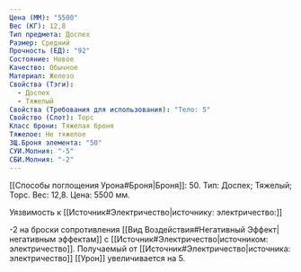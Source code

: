 ```yaml
---
Цена (ММ): "5500"
Вес (КГ): 12,8
Тип предмета: Доспех
Размер: Средний
Прочность (ЕД): "92"
Состояние: Новое
Качество: Обычное
Материал: Железо
Свойства (Тэги):
  - Доспех
  - Тяжелый
Свойства (Требования для использования): "Тело: 5"
Свойство (Слот): Торс
Класс брони: Тяжелая броня
Тяжелое: Не тяжелое
ЗЩ.Броня элемента: "50"
СУИ.Молния: "-5"
СБИ.Молния: "-2"
---
```

[[Способы поглощения Урона#Броня|Броня]]: 50. Тип: Доспех; Тяжелый; Торс. Вес: 12,8. Цена: 5500 мм. 

Уязвимость к [[Источник#Электричество|источнику: электричество:]] 

-2 на броски сопротивления [[Вид Воздействия#Негативный Эффект|негативным эффектам]] с [[Источник#Электричество|источником: электричество]].
Получаемый от [[Источник#Электричество|источника: электричество]] [[Урон]] увеличивается на 5. 

